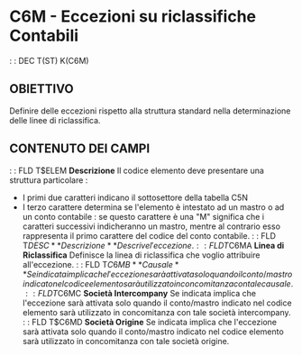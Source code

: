 # C6M - Eccezioni su riclassifiche Contabili
 :  : DEC T(ST) K(C6M)
## OBIETTIVO
Definire delle eccezioni rispetto alla struttura standard nella  determinazione delle linee di riclassifica.
## CONTENUTO DEI CAMPI
 :  : FLD T$ELEM **Descrizione**
Il codice elemento deve presentare una struttura particolare : 
- I primi due caratteri indicano il sottosettore della tabella C5N
- I terzo carattere determina se l'elemento è intestato ad un mastro o ad un conto contabile :  se questo carattere è
una "M" significa che i caratteri successivi indicheranno un mastro, mentre al contrario esso rappresenta il primo
carattere del codice del conto contabile.
 :  : FLD T$DESC **Descrizione**
Descrive l'eccezione.
 :  : FLD T$C6MA **Linea di Riclassifica**
Definisce la linea di riclassifica che voglio attribuire all'eccezione.
 :  : FLD T$C6MB **Causale**
Se indicata implica che l'eccezione sarà attivata solo quando il conto/mastro indicato nel codice elemento sarà utilizzato in concomitanza con tale causale.
 :  : FLD T$C6MC **Società Intercompany**
Se indicata implica che l'eccezione sarà attivata solo quando il conto/mastro indicato nel codice elemento sarà utilizzato in concomitanza con tale società intercompany.
 :  : FLD T$C6MD **Società Origine**
Se indicata implica che l'eccezione sarà attivata solo quando il conto/mastro indicato nel codice elemento sarà utilizzato in concomitanza con tale società origine.
